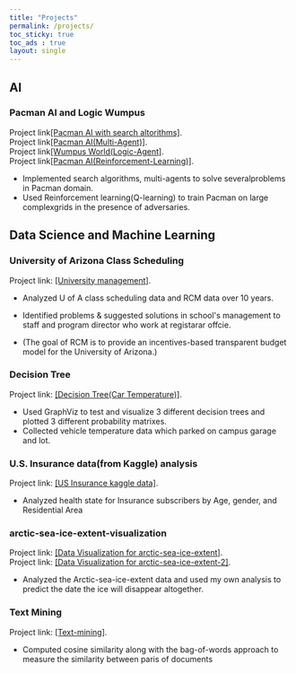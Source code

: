 ```yaml
---
title: "Projects"
permalink: /projects/
toc_sticky: true
toc_ads : true
layout: single
---
```

## AI 

### Pacman AI and Logic Wumpus

Project link[[Pacman AI with search altorithms]](https://github.com/YongBaekCho/pacmanAI).
<br>Project link[[Pacman AI(Multi-Agent)]](https://github.com/YongBaekCho/pacmanAIMultiagents).
<br>Project link[[Wumpus World(Logic-Agent]](https://github.com/YongBaekCho/logicagent).
<br>Project link[[Pacman AI(Reinforcement-Learning)]](https://github.com/YongBaekCho/Reinforcement-Learning).

* Implemented search algorithms, multi-agents to solve severalproblems in Pacman domain.
* Used  Reinforcement  learning(Q-learning)  to  train  Pacman  on  large  complexgrids in the presence of adversaries.

## Data Science and Machine Learning

### University of Arizona Class Scheduling

Project link: [[University management]](https://github.com/YongBaekCho/class-scheduling/tree/master).

* Analyzed U of A class scheduling data and RCM data over 10 years.
* Identified problems & suggested solutions in school's management to staff and program director who work at registarar offcie.

* (The goal of RCM is to provide an incentives-based transparent budget model for the University of Arizona.)  
### Decision Tree
Project link: [[Decision Tree(Car Temperature)]](https://github.com/YongBaekCho/decisiontrees).

* Used GraphViz to test and visualize 3 different decision trees and plotted 3 different probability matrixes.
* Collected vehicle temperature data which parked on campus garage and lot.


### U.S. Insurance data(from Kaggle) analysis

Project link: [[US Insurance kaggle data]](https://github.com/YongBaekCho/insurance).

* Analyzed health state for Insurance subscribers by Age, gender, and Residential Area

### arctic-sea-ice-extent-visualization

Project link: [[Data Visualization for arctic-sea-ice-extent]](https://github.com/YongBaekCho/arctic-sea-ice-extent-visualization).
<br>Project link: [[Data Visualization for arctic-sea-ice-extent-2]](https://github.com/YongBaekCho/arctic-sea-ice-extent-visualization-2).

* Analyzed the Arctic-sea-ice-extent data and used my own analysis to predict the date the ice will disappear altogether.

### Text Mining

Project link: [[Text-mining]](https://github.com/YongBaekCho/textmining).
* Computed cosine similarity along with the bag-of-words approach to measure the similarity between paris of documents
